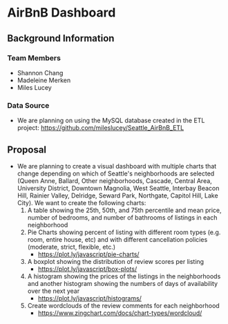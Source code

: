 # AirBnB Dashboard
## Background Information
### Team Members
* Shannon Chang
* Madeleine Merken
* Miles Lucey
### Data Source
* We are planning on using the MySQL database created in the ETL project: https://github.com/mileslucey/Seattle_AirBnB_ETL
## Proposal
* We are planning to create a visual dashboard with multiple charts that change depending on which of Seattle's neighborhoods are selected (Queen Anne, Ballard, Other neighborhoods, Cascade, Central Area, University District, Downtown	Magnolia, West Seattle, Interbay	Beacon Hill, Rainier Valley, Delridge, Seward Park, Northgate, Capitol Hill, Lake City). We want to create the following charts:
     1. A table showing the 25th, 50th, and 75th percentile and mean price, number of bedrooms, and number of bathrooms of listings in each neighborhood 
     2. Pie Charts showing percent of listing with different room types (e.g. room, entire house, etc) and with different cancellation policies (moderate, strict, flexible, etc.)
          * https://plot.ly/javascript/pie-charts/
     3. A boxplot showing the distribution of review scores per listing
          * https://plot.ly/javascript/box-plots/
     4. A histogram showing the prices of the listings in the neighborhoods and another histogram showing the numbers of days of availability over the next year
          * https://plot.ly/javascript/histograms/
     5. Create wordclouds of the review comments for each neighborhood
          * https://www.zingchart.com/docs/chart-types/wordcloud/
